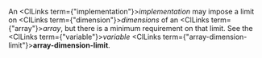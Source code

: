  



An <ClLinks  term={"implementation"}><i>implementation</i></ClLinks> may impose a limit on <ClLinks  term={"dimension"}><i>dimensions</i></ClLinks> of an <ClLinks  term={"array"}><i>array</i></ClLinks>, but there is a minimum requirement on that limit. See the <ClLinks  term={"variable"}><i>variable</i></ClLinks> <ClLinks  term={"array-dimension-limit"}><b>array-dimension-limit</b></ClLinks>. 




